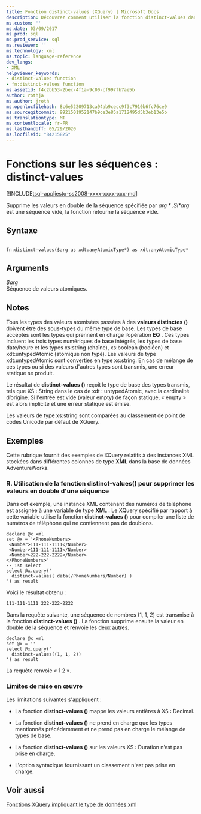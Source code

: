 ```yaml
---
title: Fonction distinct-values (XQuery) | Microsoft Docs
description: Découvrez comment utiliser la fonction distinct-values dans un XQuery pour supprimer des valeurs en double d’une séquence.
ms.custom: ''
ms.date: 03/09/2017
ms.prod: sql
ms.prod_service: sql
ms.reviewer: ''
ms.technology: xml
ms.topic: language-reference
dev_langs:
- XML
helpviewer_keywords:
- distinct-values function
- fn:distinct-values function
ms.assetid: f4c2bb53-2bec-4f1a-9c00-cf997fb7ae5b
author: rothja
ms.author: jroth
ms.openlocfilehash: 8c6e52209713ca94ab9cecc9f3c7910b6fc76ce9
ms.sourcegitcommit: 9921501952147b9ce3e85a1712495d5b3eb13e5b
ms.translationtype: MT
ms.contentlocale: fr-FR
ms.lasthandoff: 05/29/2020
ms.locfileid: "84215825"
---
```

# <a name="functions-on-sequences---distinct-values"></a>Fonctions sur les séquences : distinct-values
[!INCLUDE[tsql-appliesto-ss2008-xxxx-xxxx-xxx-md](../includes/tsql-appliesto-ss2008-xxxx-xxxx-xxx-md.md)]

  Supprime les valeurs en double de la séquence spécifiée par *$arg*. Si *$arg* est une séquence vide, la fonction retourne la séquence vide.  
  
## <a name="syntax"></a>Syntaxe  
  
```  
  
fn:distinct-values($arg as xdt:anyAtomicType*) as xdt:anyAtomicType*  
```  
  
## <a name="arguments"></a>Arguments  
 *$arg*  
 Séquence de valeurs atomiques.  
  
## <a name="remarks"></a>Notes  
 Tous les types des valeurs atomisées passées à des **valeurs distinctes ()** doivent être des sous-types du même type de base. Les types de base acceptés sont les types qui prennent en charge l’opération **EQ** . Ces types incluent les trois types numériques de base intégrés, les types de base date/heure et les types xs:string (chaîne), xs:boolean (booléen) et xdt:untypedAtomic (atomique non typé). Les valeurs de type xdt:untypedAtomic sont converties en type xs:string. En cas de mélange de ces types ou si des valeurs d'autres types sont transmis, une erreur statique se produit.  
  
 Le résultat de **distinct-values ()** reçoit le type de base des types transmis, tels que XS : String dans le cas de xdt : untypedAtomic, avec la cardinalité d’origine. Si l'entrée est vide (valeur empty) de façon statique, « empty » est alors implicite et une erreur statique est émise.  
  
 Les valeurs de type xs:string sont comparées au classement de point de codes Unicode par défaut de XQuery.  
  
## <a name="examples"></a>Exemples  
 Cette rubrique fournit des exemples de XQuery relatifs à des instances XML stockées dans différentes colonnes de type **XML** dans la base de données AdventureWorks.  
  
### <a name="a-using-the-distinct-values-function-to-remove-duplicate-values-from-the-sequence"></a>R. Utilisation de la fonction distinct-values() pour supprimer les valeurs en double d'une séquence  
 Dans cet exemple, une instance XML contenant des numéros de téléphone est assignée à une variable de type **XML** . Le XQuery spécifié par rapport à cette variable utilise la fonction **distinct-values ()** pour compiler une liste de numéros de téléphone qui ne contiennent pas de doublons.  
  
```  
declare @x xml  
set @x = '<PhoneNumbers>  
 <Number>111-111-1111</Number>  
 <Number>111-111-1111</Number>  
 <Number>222-222-2222</Number>  
</PhoneNumbers>'  
-- 1st select  
select @x.query('  
  distinct-values( data(/PhoneNumbers/Number) )  
') as result  
```  
  
 Voici le résultat obtenu :  
  
```  
111-111-1111 222-222-2222    
```  
  
 Dans la requête suivante, une séquence de nombres (1, 1, 2) est transmise à la fonction **distinct-values ()** . La fonction supprime ensuite la valeur en double de la séquence et renvoie les deux autres.  
  
```  
declare @x xml  
set @x = ''  
select @x.query('  
  distinct-values((1, 1, 2))  
') as result  
```  
  
 La requête renvoie « 1 2 ».  
  
### <a name="implementation-limitations"></a>Limites de mise en œuvre  
 Les limitations suivantes s'appliquent :  
  
-   La fonction **distinct-values ()** mappe les valeurs entières à XS : Decimal.  
  
-   La fonction **distinct-values ()** ne prend en charge que les types mentionnés précédemment et ne prend pas en charge le mélange de types de base.  
  
-   La fonction **distinct-values ()** sur les valeurs XS : Duration n’est pas prise en charge.  
  
-   L'option syntaxique fournissant un classement n'est pas prise en charge.  
  
## <a name="see-also"></a>Voir aussi  
 [Fonctions XQuery impliquant le type de données xml](../xquery/xquery-functions-against-the-xml-data-type.md)  
  
  
